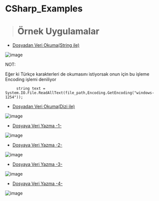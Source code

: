 # CSharp_Examples



> # Örnek Uygulamalar

 - <a href="https://github.com/edakass/CSharp_Examples/tree/main/ReadingDataFromFile">Dosyadan Veri Okuma(String ile)</a>
  
 ![image](https://user-images.githubusercontent.com/61595808/161723479-73c09714-1b96-40a8-be1d-4b5849bae1ad.png)

NOT:

Eğer ki Türkçe karakterleri de okumasını istiyorsak onun için  bu işleme Encoding işlemi deniliyor
         
         string text = System.IO.File.ReadAllText(file_path,Encoding.GetEncoding("windows-1254"));
   
   
   
   
- <a href="https://github.com/edakass/CSharp_Examples/tree/main/ReadingFile">Dosyadan Veri Okuma(Dizi ile)</a>

![image](https://user-images.githubusercontent.com/61595808/161825903-60b570c9-6a20-4a8e-abc0-d55ec719550c.png)


- <a href="https://github.com/edakass/CSharp_Examples/tree/main/1">Dosyaya Veri Yazma -1- </a>

![image](https://user-images.githubusercontent.com/61595808/161994813-4e6e1607-9acd-4c32-8893-46e4a8575d69.png)


- <a href="https://github.com/edakass/CSharp_Examples/tree/main/2">Dosyaya Veri Yazma -2- </a>

![image](https://user-images.githubusercontent.com/61595808/162002092-ae7731e9-623b-4afa-8497-50cef00cd726.png)

- <a href="https://github.com/edakass/CSharp_Examples/tree/main/3">Dosyaya Veri Yazma -3- </a>

![image](https://user-images.githubusercontent.com/61595808/162032931-25ad34af-3ad3-4abb-8a8c-a54a0304442a.png)

- <a href="https://github.com/edakass/CSharp_Examples/tree/main/4">Dosyaya Veri Yazma -4- </a>

![image](https://user-images.githubusercontent.com/61595808/162035422-ef84792f-60ee-4857-bfec-60db589e9219.png)

